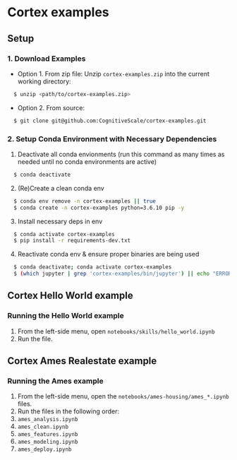 # Cortex examples

## Setup

### 1. Download Examples

- Option 1. From zip file: Unzip `cortex-examples.zip` into the current working directory:
```bash
  $ unzip <path/to/cortex-examples.zip>
```
- Option 2. From source:
```bash
  $ git clone git@github.com:CognitiveScale/cortex-examples.git
```
 
### 2. Setup Conda Environment with Necessary Dependencies

1. Deactivate all conda envionments (run this command as many times as needed until no conda environments are active)
```bash
  $ conda deactivate
```
2. (Re)Create a clean conda env
```bash
  $ conda env remove -n cortex-examples || true
  $ conda create -n cortex-examples python=3.6.10 pip -y
```
3. Install necessary deps in env
```bash
  $ conda activate cortex-examples
  $ pip install -r requirements-dev.txt
```
4. Reactivate conda env & ensure proper binaries are being used
```bash
  $ conda deactivate; conda activate cortex-examples
  $ (which jupyter | grep 'cortex-examples/bin/jupyter') || echo "ERROR: Using wrong jupyter binary."
```

## Cortex Hello World example

### Running the Hello World example

1. From the left-side menu, open `notebooks/skills/hello_world.ipynb`
2. Run the file.


## Cortex Ames Realestate example

### Running the Ames example

1. From the left-side menu, open the `notebooks/ames-housing/ames_*.ipynb` files.
2. Run the files in the following order:
  1. `ames_analysis.ipynb`
  2. `ames_clean.ipynb`
  3. `ames_features.ipynb`
  4. `ames_modeling.ipynb`
  5. `ames_deploy.ipynb`

